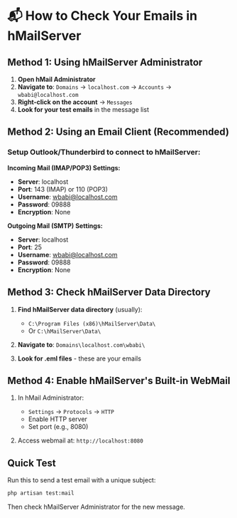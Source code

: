 # 📬 How to Check Your Emails in hMailServer

## Method 1: Using hMailServer Administrator

1. **Open hMail Administrator**
2. **Navigate to**: `Domains` → `localhost.com` → `Accounts` → `wbabi@localhost.com`
3. **Right-click on the account** → `Messages`
4. **Look for your test emails** in the message list

## Method 2: Using an Email Client (Recommended)

### Setup Outlook/Thunderbird to connect to hMailServer:

**Incoming Mail (IMAP/POP3) Settings:**
- **Server**: localhost
- **Port**: 143 (IMAP) or 110 (POP3)  
- **Username**: wbabi@localhost.com
- **Password**: 09888
- **Encryption**: None

**Outgoing Mail (SMTP) Settings:**
- **Server**: localhost
- **Port**: 25
- **Username**: wbabi@localhost.com
- **Password**: 09888
- **Encryption**: None

## Method 3: Check hMailServer Data Directory

1. **Find hMailServer data directory** (usually):
   - `C:\Program Files (x86)\hMailServer\Data\`
   - Or `C:\hMailServer\Data\`

2. **Navigate to**: `Domains\localhost.com\wbabi\`

3. **Look for .eml files** - these are your emails

## Method 4: Enable hMailServer's Built-in WebMail

1. In hMail Administrator:
   - `Settings` → `Protocols` → `HTTP`
   - Enable HTTP server
   - Set port (e.g., 8080)

2. Access webmail at: `http://localhost:8080`

## Quick Test

Run this to send a test email with a unique subject:

```bash
php artisan test:mail
```

Then check hMailServer Administrator for the new message. 